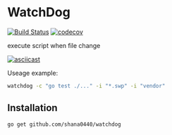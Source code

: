 # WatchDog

[![Build Status](https://travis-ci.com/shana0440/watchdog.svg?branch=master)](https://travis-ci.com/shana0440/watchdog)
[![codecov](https://codecov.io/gh/shana0440/watchdog/branch/master/graph/badge.svg)](https://codecov.io/gh/shana0440/watchdog)

execute script when file change

[![asciicast](https://asciinema.org/a/3vsKIrda45uXwrBXsYluxMgi0.png)](https://asciinema.org/a/3vsKIrda45uXwrBXsYluxMgi0)

Useage example:

```bash
watchdog -c "go test ./..." -i "*.swp" -i "vendor"
```

## Installation

```bash
go get github.com/shana0440/watchdog
```
